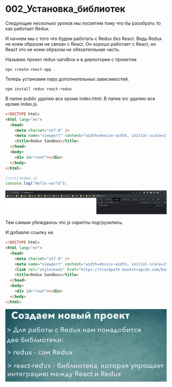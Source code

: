 # 002_Установка_библиотек

Следующие несколько уроков мы посвятим тому что бы разобрать то как работает Redux.

И начнем мы с того что будем работать с Redux без React. Ведь Redux не коем образом не связан с  React. Он хорошо работает с React, но React это не коем образом не обязателльная часть.

Называю проект redux-sandbox и в директории с проектом

```shell
npx create-react-app .
```

Теперь установим пару дополнительных зависимостей.

```shell
npm install redux react-redux
```

В папке public удаляю все кроме index.html. В папке src удаляю все кроме index.js.

```html
<!DOCTYPE html>
<html lang="en">
  <head>
    <meta charset="utf-8" />
    <meta name="viewport" content="width=device-width, initial-scale=1" />
    <title>Redux Sandbox</title>
  </head>
  <body>
    <div id="root"></div>
  </body>
</html>

```

```js
//src/index.js
console.log("Hello world");

```

![](img/001.jpg)

Тем самым убеждаюсь что js скрипты подгрузились. 

И добавлю ссылку на 

```html
<!DOCTYPE html>
<html lang="en">
  <head>
    <meta charset="utf-8" />
    <meta name="viewport" content="width=device-width, initial-scale=1" />
    <link rel="stylesheet" href="https://stackpath.bootstrapcdn.com/bootstrap/4.1.3/css/bootstrap.min.css">
    <title>Redux Sandbox</title>
  </head>
  <body>
    <div id="root"></div>
  </body>
</html>

```

![](img/002.jpg)


